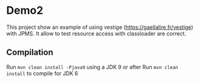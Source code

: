 # Demo2

This project show an example of using vestige (<https://gaellalire.fr/vestige>) with JPMS.
It allow to test resource access with classloader are correct.

## Compilation

Run `mvn clean install -Pjava9` using a JDK 9 or after
Run `mvn clean install` to compile for JDK 6

